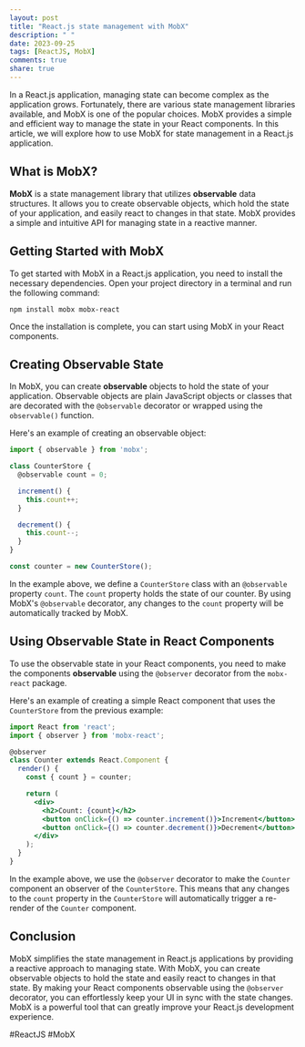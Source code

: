 ```yaml
---
layout: post
title: "React.js state management with MobX"
description: " "
date: 2023-09-25
tags: [ReactJS, MobX]
comments: true
share: true
---
```


In a React.js application, managing state can become complex as the application grows. Fortunately, there are various state management libraries available, and MobX is one of the popular choices. MobX provides a simple and efficient way to manage the state in your React components. In this article, we will explore how to use MobX for state management in a React.js application.

## What is MobX?

**MobX** is a state management library that utilizes **observable** data structures. It allows you to create observable objects, which hold the state of your application, and easily react to changes in that state. MobX provides a simple and intuitive API for managing state in a reactive manner.

## Getting Started with MobX

To get started with MobX in a React.js application, you need to install the necessary dependencies. Open your project directory in a terminal and run the following command:

```
npm install mobx mobx-react
```

Once the installation is complete, you can start using MobX in your React components.

## Creating Observable State

In MobX, you can create **observable** objects to hold the state of your application. Observable objects are plain JavaScript objects or classes that are decorated with the `@observable` decorator or wrapped using the `observable()` function.

Here's an example of creating an observable object:

```jsx
import { observable } from 'mobx';

class CounterStore {
  @observable count = 0;

  increment() {
    this.count++;
  }

  decrement() {
    this.count--;
  }
}

const counter = new CounterStore();
```

In the example above, we define a `CounterStore` class with an `@observable` property `count`. The `count` property holds the state of our counter. By using MobX's `@observable` decorator, any changes to the `count` property will be automatically tracked by MobX.

## Using Observable State in React Components

To use the observable state in your React components, you need to make the components **observable** using the `@observer` decorator from the `mobx-react` package.

Here's an example of creating a simple React component that uses the `CounterStore` from the previous example:

```jsx
import React from 'react';
import { observer } from 'mobx-react';

@observer
class Counter extends React.Component {
  render() {
    const { count } = counter;

    return (
      <div>
        <h2>Count: {count}</h2>
        <button onClick={() => counter.increment()}>Increment</button>
        <button onClick={() => counter.decrement()}>Decrement</button>
      </div>
    );
  }
}
```

In the example above, we use the `@observer` decorator to make the `Counter` component an observer of the `CounterStore`. This means that any changes to the `count` property in the `CounterStore` will automatically trigger a re-render of the `Counter` component.

## Conclusion

MobX simplifies the state management in React.js applications by providing a reactive approach to managing state. With MobX, you can create observable objects to hold the state and easily react to changes in that state. By making your React components observable using the `@observer` decorator, you can effortlessly keep your UI in sync with the state changes. MobX is a powerful tool that can greatly improve your React.js development experience.

#ReactJS #MobX